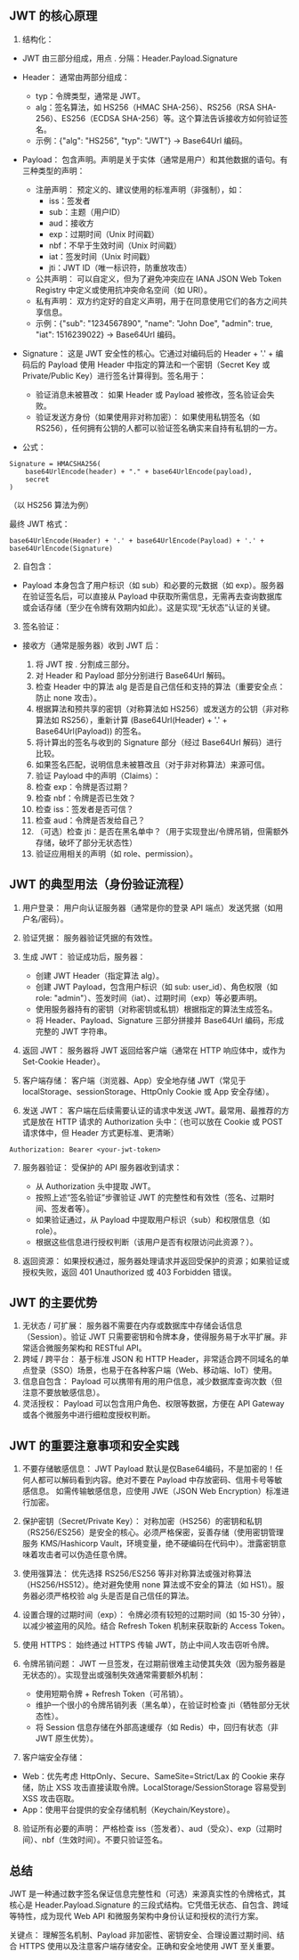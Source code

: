 ## JWT 的核心原理
1. 结构化：

- JWT 由三部分组成，用点 . 分隔：Header.Payload.Signature
- Header： 通常由两部分组成：
  - typ：令牌类型，通常是 JWT。
  - alg：签名算法，如 HS256（HMAC SHA-256）、RS256（RSA SHA-256）、ES256（ECDSA SHA-256）等。这个算法告诉接收方如何验证签名。
  - 示例：{"alg": "HS256", "typ": "JWT"} -> Base64Url 编码。

- Payload： 包含声明。声明是关于实体（通常是用户）和其他数据的语句。有三种类型的声明：
  - 注册声明： 预定义的、建议使用的标准声明（非强制），如：
    - iss：签发者
    - sub：主题（用户ID）
    - aud：接收方
    - exp：过期时间（Unix 时间戳）
    - nbf：不早于生效时间（Unix 时间戳）
    - iat：签发时间（Unix 时间戳）
    - jti：JWT ID（唯一标识符，防重放攻击）
  - 公共声明： 可以自定义，但为了避免冲突应在 IANA JSON Web Token Registry 中定义或使用抗冲突命名空间（如 URI）。
  - 私有声明： 双方约定好的自定义声明，用于在同意使用它们的各方之间共享信息。
  - 示例：{"sub": "1234567890", "name": "John Doe", "admin": true, "iat": 1516239022} -> Base64Url 编码。

- Signature： 这是 JWT 安全性的核心。它通过对编码后的 Header + '.' + 编码后的 Payload 使用 Header 中指定的算法和一个密钥（Secret Key 或 Private/Public Key）进行签名计算得到。签名用于：
  - 验证消息未被篡改： 如果 Header 或 Payload 被修改，签名验证会失败。
  - 验证发送方身份（如果使用非对称加密）： 如果使用私钥签名（如 RS256），任何拥有公钥的人都可以验证签名确实来自持有私钥的一方。


- 公式：
```
Signature = HMACSHA256(
    base64UrlEncode(header) + "." + base64UrlEncode(payload),
    secret
)
```
（以 HS256 算法为例）

最终 JWT 格式：

```
base64UrlEncode(Header) + '.' + base64UrlEncode(Payload) + '.' + base64UrlEncode(Signature)
```
2. 自包含：

- Payload 本身包含了用户标识（如 sub）和必要的元数据（如 exp）。服务器在验证签名后，可以直接从 Payload 中获取所需信息，无需再去查询数据库或会话存储（至少在令牌有效期内如此）。这是实现“无状态”认证的关键。

3. 签名验证：

- 接收方（通常是服务器）收到 JWT 后：

  1. 将 JWT 按 . 分割成三部分。
  2. 对 Header 和 Payload 部分分别进行 Base64Url 解码。
  3. 检查 Header 中的算法 alg 是否是自己信任和支持的算法（重要安全点：防止 none 攻击）。
  4. 根据算法和预共享的密钥（对称算法如 HS256）或发送方的公钥（非对称算法如 RS256），重新计算 (Base64Url(Header) + '.' + Base64Url(Payload)) 的签名。
  5. 将计算出的签名与收到的 Signature 部分（经过 Base64Url 解码）进行比较。
  6. 如果签名匹配，说明信息未被篡改且（对于非对称算法）来源可信。
  7. 验证 Payload 中的声明（Claims）：
  8. 检查 exp：令牌是否过期？
  9. 检查 nbf：令牌是否已生效？
  10. 检查 iss：签发者是否可信？
  11. 检查 aud：令牌是否发给自己？
  12. （可选）检查 jti：是否在黑名单中？（用于实现登出/令牌吊销，但需额外存储，破坏了部分无状态性）
  13. 验证应用相关的声明（如 role、permission）。

## JWT 的典型用法（身份验证流程）
1. 用户登录： 用户向认证服务器（通常是你的登录 API 端点）发送凭据（如用户名/密码）。
2. 验证凭据： 服务器验证凭据的有效性。
3. 生成 JWT： 验证成功后，服务器：
   - 创建 JWT Header（指定算法 alg）。
   - 创建 JWT Payload，包含用户标识（如 sub: user_id）、角色权限（如 role: "admin"）、签发时间（iat）、过期时间（exp）等必要声明。
   - 使用服务器持有的密钥（对称密钥或私钥）根据指定的算法生成签名。
   - 将 Header、Payload、Signature 三部分拼接并 Base64Url 编码，形成完整的 JWT 字符串。
4. 返回 JWT： 服务器将 JWT 返回给客户端（通常在 HTTP 响应体中，或作为 Set-Cookie Header）。
5. 客户端存储： 客户端（浏览器、App）安全地存储 JWT（常见于 localStorage、sessionStorage、HttpOnly Cookie 或 App 安全存储）。

6. 发送 JWT： 客户端在后续需要认证的请求中发送 JWT。最常用、最推荐的方式是放在 HTTP 请求的 Authorization 头中：（也可以放在 Cookie 或 POST 请求体中，但 Header 方式更标准、更清晰）

```
Authorization: Bearer <your-jwt-token>
```
7. 服务器验证： 受保护的 API 服务器收到请求：
   - 从 Authorization 头中提取 JWT。
   - 按照上述“签名验证”步骤验证 JWT 的完整性和有效性（签名、过期时间、签发者等）。
   - 如果验证通过，从 Payload 中提取用户标识（sub）和权限信息（如 role）。
   - 根据这些信息进行授权判断（该用户是否有权限访问此资源？）。

8. 返回资源： 如果授权通过，服务器处理请求并返回受保护的资源；如果验证或授权失败，返回 401 Unauthorized 或 403 Forbidden 错误。

## JWT 的主要优势
1. 无状态 / 可扩展： 服务器不需要在内存或数据库中存储会话信息（Session）。验证 JWT 只需要密钥和令牌本身，使得服务易于水平扩展。非常适合微服务架构和 RESTful API。
2. 跨域 / 跨平台： 基于标准 JSON 和 HTTP Header，非常适合跨不同域名的单点登录（SSO）场景，也易于在各种客户端（Web、移动端、IoT）使用。
3. 信息自包含： Payload 可以携带有用的用户信息，减少数据库查询次数（但注意不要放敏感信息）。
4. 灵活授权： Payload 可以包含用户角色、权限等数据，方便在 API Gateway 或各个微服务中进行细粒度授权判断。

## JWT 的重要注意事项和安全实践
1. 不要存储敏感信息： JWT Payload 默认是仅Base64编码，不是加密的！任何人都可以解码看到内容。绝对不要在 Payload 中存放密码、信用卡号等敏感信息。 如需传输敏感信息，应使用 JWE（JSON Web Encryption）标准进行加密。

2. 保护密钥（Secret/Private Key）： 对称加密（HS256）的密钥和私钥（RS256/ES256）是安全的核心。必须严格保密，妥善存储（使用密钥管理服务 KMS/Hashicorp Vault，环境变量，绝不硬编码在代码中）。泄露密钥意味着攻击者可以伪造任意令牌。

3. 使用强算法： 优先选择 RS256/ES256 等非对称算法或强对称算法（HS256/HS512）。绝对避免使用 none 算法或不安全的算法（如 HS1）。服务器必须严格校验 alg 头是否是自己信任的算法。

4. 设置合理的过期时间（exp）： 令牌必须有较短的过期时间（如 15-30 分钟），以减少被盗用的风险。结合 Refresh Token 机制来获取新的 Access Token。

5. 使用 HTTPS： 始终通过 HTTPS 传输 JWT，防止中间人攻击窃听令牌。

6. 令牌吊销问题： JWT 一旦签发，在过期前很难主动使其失效（因为服务器是无状态的）。实现登出或强制失效通常需要额外机制：
   - 使用短期令牌 + Refresh Token（可吊销）。
   - 维护一个很小的令牌吊销列表（黑名单），在验证时检查 jti（牺牲部分无状态性）。
   - 将 Session 信息存储在外部高速缓存（如 Redis）中，回归有状态（非 JWT 原生优势）。

7. 客户端安全存储：
- Web：优先考虑 HttpOnly、Secure、SameSite=Strict/Lax 的 Cookie 来存储，防止 XSS 攻击直接读取令牌。LocalStorage/SessionStorage 容易受到 XSS 攻击窃取。
- App：使用平台提供的安全存储机制（Keychain/Keystore）。

8. 验证所有必要的声明： 严格检查 iss（签发者）、aud（受众）、exp（过期时间）、nbf（生效时间）。不要只验证签名。

## 总结
JWT 是一种通过数字签名保证信息完整性和（可选）来源真实性的令牌格式，其核心是 Header.Payload.Signature 的三段式结构。它凭借无状态、自包含、跨域等特性，成为现代 Web API 和微服务架构中身份认证和授权的流行方案。

关键点： 理解签名机制、Payload 非加密性、密钥安全、合理设置过期时间、结合 HTTPS 使用以及注意客户端存储安全。正确和安全地使用 JWT 至关重要。